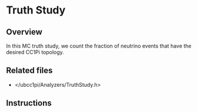 # Truth Study

## Overview
In this MC truth study, we count the fraction of neutrino events that have the desired CC1Pi topology.

## Related files
- </ubcc1pi/Analyzers/TruthStudy.h>

## Instructions
